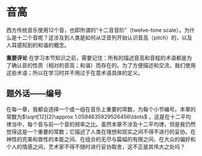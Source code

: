 # 音高

西方传统音乐使用12个音，也即所谓的“十二音音阶”（twelve-tone scale）。为什么是十二个音呢？这涉及到人类是如何从泛音列开始认识音高（pitch）的，以及人耳感知到的和谐的概念。

**重要评论** 在学习本节知识之前，需要记住：所有的描述音高和音程的术语都是为了确认音的性质（相对的音高；和谐）而存在的。为了方便描述和交流，我们使用这些术语；所以在学习时并不用过于在意术语具体的定义。

## 题外话——编号

在每一章，我都会选择一个或一组在音乐上重要的常数，为每个小节编号。本章的常数为$\sqrt[12]{2}\approx 1.0594635929526456\ldots$ 。这是在十二平均律当中，每个音与前一个音的频率之比。虽然本章不涉及十二平均律，但是我仍然觉得这是一个重要的常数；它描述了人类在理想和现实之间不得不进行的妥协。在神性的完美和兽性的本能之间、在组合的无尽与篇幅的有限之间、在大众的偏好和个人的情感之间，艺术家不得不随时进行妥协取舍，这不正是其伟大之处吗？